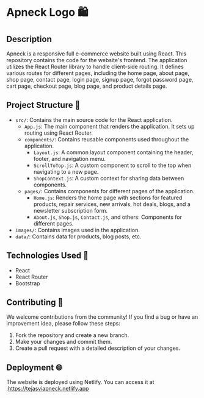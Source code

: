 # Apneck Logo 🛍

## Description
Apneck is a responsive full e-commerce website built using React. This repository contains the code for the website's frontend. The application utilizes the React Router library to handle client-side routing. It defines various routes for different pages, including the home page, about page, shop page, contact page, login page, signup page, forgot password page, cart page, checkout page, blog page, and product details page.

## Project Structure 📁
- `src/`: Contains the main source code for the React application.
  - `App.js`: The main component that renders the application. It sets up routing using React Router.
  - `components/`: Contains reusable components used throughout the application.
    - `Layout.js`: A common layout component containing the header, footer, and navigation menu.
    - `ScrollToTop.js`: A custom component to scroll to the top when navigating to a new page.
    - `ShopContext.js`: A custom context for sharing data between components.
  - `pages/`: Contains components for different pages of the application.
    - `Home.js`: Renders the home page with sections for featured products, repair services, new arrivals, hot deals, blogs, and a newsletter subscription form.
    - `About.js`, `Shop.js`, `Contact.js`, and others: Components for different pages.
- `images/`: Contains images used in the application.
- `data/`: Contains data for products, blog posts, etc.

## Technologies Used 🚀
- React
- React Router
- Bootstrap

## Contributing 👥
We welcome contributions from the community! If you find a bug or have an improvement idea, please follow these steps:
1. Fork the repository and create a new branch.
2. Make your changes and commit them.
3. Create a pull request with a detailed description of your changes.

## Deployment 🌐
The website is deployed using Netlify. You can access it at :https://tejasviapneck.netlify.app
